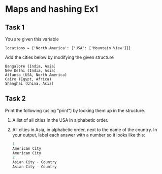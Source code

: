 # Maps and hashing Ex1

## **Task 1**

You are given this variable

```
locations = {'North America': {'USA': ['Mountain View']}}
```

Add the cities below by modifying the given structure

```
Bangalore (India, Asia)
New Delhi (India, Asia)
Atlanta (USA, North America)
Cairo (Egypt, Africa)
Shanghai (China, Asia)
```
## **Task 2**

Print the following (using "print") by looking them up in the structure.

1. A list of all cities in the USA in alphabetic order.
2. All cities in Asia, in alphabetic order, next to the name of the country. In your output, label each answer with a number so it looks like this:

    ```python
    1
    American City
    American City
    2
    Asian City - Country
    Asian City - Country
    ```